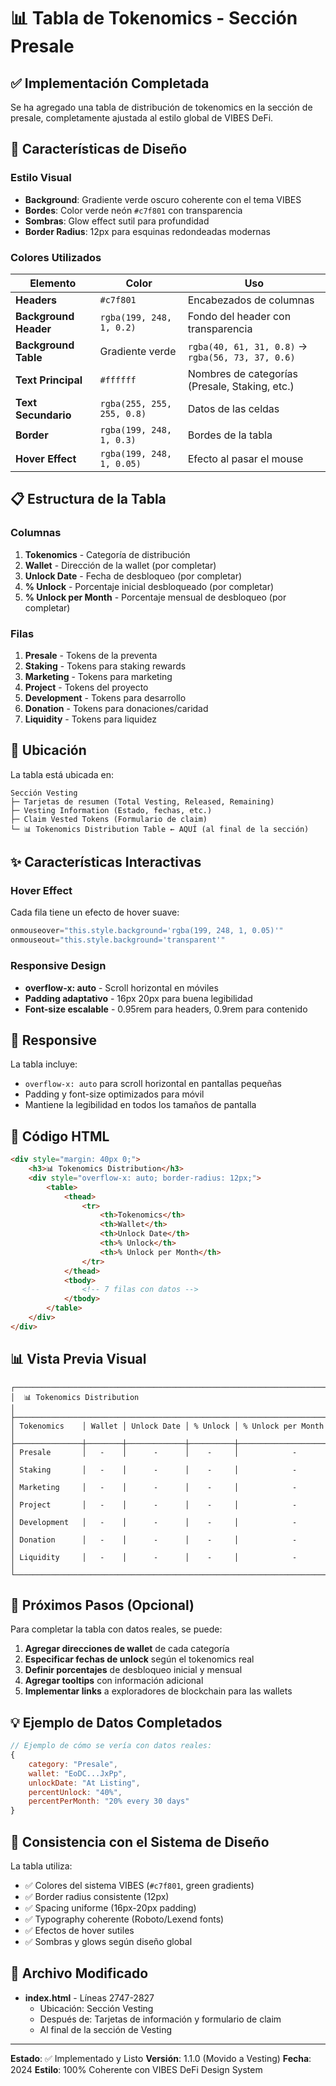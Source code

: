 # 📊 Tabla de Tokenomics - Sección Presale

## ✅ Implementación Completada

Se ha agregado una tabla de distribución de tokenomics en la sección de presale, completamente ajustada al estilo global de VIBES DeFi.

## 🎨 Características de Diseño

### Estilo Visual
- **Background**: Gradiente verde oscuro coherente con el tema VIBES
- **Bordes**: Color verde neón `#c7f801` con transparencia
- **Sombras**: Glow effect sutil para profundidad
- **Border Radius**: 12px para esquinas redondeadas modernas

### Colores Utilizados

| Elemento | Color | Uso |
|----------|-------|-----|
| **Headers** | `#c7f801` | Encabezados de columnas |
| **Background Header** | `rgba(199, 248, 1, 0.2)` | Fondo del header con transparencia |
| **Background Table** | Gradiente verde | `rgba(40, 61, 31, 0.8)` → `rgba(56, 73, 37, 0.6)` |
| **Text Principal** | `#ffffff` | Nombres de categorías (Presale, Staking, etc.) |
| **Text Secundario** | `rgba(255, 255, 255, 0.8)` | Datos de las celdas |
| **Border** | `rgba(199, 248, 1, 0.3)` | Bordes de la tabla |
| **Hover Effect** | `rgba(199, 248, 1, 0.05)` | Efecto al pasar el mouse |

## 📋 Estructura de la Tabla

### Columnas
1. **Tokenomics** - Categoría de distribución
2. **Wallet** - Dirección de la wallet (por completar)
3. **Unlock Date** - Fecha de desbloqueo (por completar)
4. **% Unlock** - Porcentaje inicial desbloqueado (por completar)
5. **% Unlock per Month** - Porcentaje mensual de desbloqueo (por completar)

### Filas
1. **Presale** - Tokens de la preventa
2. **Staking** - Tokens para staking rewards
3. **Marketing** - Tokens para marketing
4. **Project** - Tokens del proyecto
5. **Development** - Tokens para desarrollo
6. **Donation** - Tokens para donaciones/caridad
7. **Liquidity** - Tokens para liquidez

## 🎯 Ubicación

La tabla está ubicada en:
```
Sección Vesting
├─ Tarjetas de resumen (Total Vesting, Released, Remaining)
├─ Vesting Information (Estado, fechas, etc.)
├─ Claim Vested Tokens (Formulario de claim)
└─ 📊 Tokenomics Distribution Table ← AQUÍ (al final de la sección)
```

## ✨ Características Interactivas

### Hover Effect
Cada fila tiene un efecto de hover suave:
```javascript
onmouseover="this.style.background='rgba(199, 248, 1, 0.05)'"
onmouseout="this.style.background='transparent'"
```

### Responsive Design
- **overflow-x: auto** - Scroll horizontal en móviles
- **Padding adaptativo** - 16px 20px para buena legibilidad
- **Font-size escalable** - 0.95rem para headers, 0.9rem para contenido

## 📱 Responsive

La tabla incluye:
- `overflow-x: auto` para scroll horizontal en pantallas pequeñas
- Padding y font-size optimizados para móvil
- Mantiene la legibilidad en todos los tamaños de pantalla

## 🔧 Código HTML

```html
<div style="margin: 40px 0;">
    <h3>📊 Tokenomics Distribution</h3>
    <div style="overflow-x: auto; border-radius: 12px;">
        <table>
            <thead>
                <tr>
                    <th>Tokenomics</th>
                    <th>Wallet</th>
                    <th>Unlock Date</th>
                    <th>% Unlock</th>
                    <th>% Unlock per Month</th>
                </tr>
            </thead>
            <tbody>
                <!-- 7 filas con datos -->
            </tbody>
        </table>
    </div>
</div>
```

## 📊 Vista Previa Visual

```
┌─────────────────────────────────────────────────────────────────────────────┐
│  📊 Tokenomics Distribution                                                 │
├─────────────────────────────────────────────────────────────────────────────┤
│ Tokenomics    │ Wallet │ Unlock Date │ % Unlock │ % Unlock per Month       │
├───────────────┼────────┼─────────────┼──────────┼──────────────────────────┤
│ Presale       │   -    │      -      │    -     │            -             │
│ Staking       │   -    │      -      │    -     │            -             │
│ Marketing     │   -    │      -      │    -     │            -             │
│ Project       │   -    │      -      │    -     │            -             │
│ Development   │   -    │      -      │    -     │            -             │
│ Donation      │   -    │      -      │    -     │            -             │
│ Liquidity     │   -    │      -      │    -     │            -             │
└─────────────────────────────────────────────────────────────────────────────┘
```

## 🚀 Próximos Pasos (Opcional)

Para completar la tabla con datos reales, se puede:

1. **Agregar direcciones de wallet** de cada categoría
2. **Especificar fechas de unlock** según el tokenomics real
3. **Definir porcentajes** de desbloqueo inicial y mensual
4. **Agregar tooltips** con información adicional
5. **Implementar links** a exploradores de blockchain para las wallets

## 💡 Ejemplo de Datos Completados

```javascript
// Ejemplo de cómo se vería con datos reales:
{
    category: "Presale",
    wallet: "EoDC...JxPp",
    unlockDate: "At Listing",
    percentUnlock: "40%",
    percentPerMonth: "20% every 30 days"
}
```

## 🎨 Consistencia con el Sistema de Diseño

La tabla utiliza:
- ✅ Colores del sistema VIBES (`#c7f801`, green gradients)
- ✅ Border radius consistente (12px)
- ✅ Spacing uniforme (16px-20px padding)
- ✅ Typography coherente (Roboto/Lexend fonts)
- ✅ Efectos de hover sutiles
- ✅ Sombras y glows según diseño global

## 📁 Archivo Modificado

- **index.html** - Líneas 2747-2827
  - Ubicación: Sección Vesting
  - Después de: Tarjetas de información y formulario de claim
  - Al final de la sección de Vesting

---

**Estado**: ✅ Implementado y Listo
**Versión**: 1.1.0 (Movido a Vesting)
**Fecha**: 2024
**Estilo**: 100% Coherente con VIBES DeFi Design System


